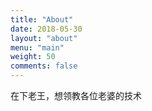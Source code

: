 ```yaml
---
title: "About"
date: 2018-05-30
layout: "about"
menu: "main"
weight: 50
comments: false
---
```


在下老王，想领教各位老婆的技术